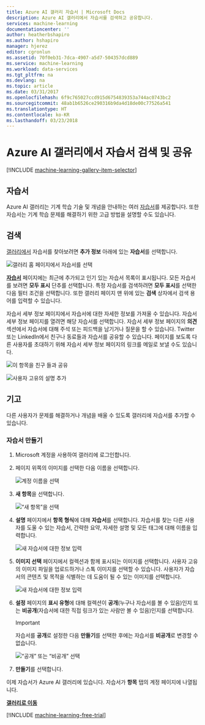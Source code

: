 ```yaml
---
title: Azure AI 갤러리 자습서 | Microsoft Docs
description: Azure AI 갤러리에서 자습서를 검색하고 공유합니다.
services: machine-learning
documentationcenter: ''
author: heatherbshapiro
ms.author: hshapiro
manager: hjerez
editor: cgronlun
ms.assetid: 70f0eb31-7dca-4907-a5d7-504357dcd889
ms.service: machine-learning
ms.workload: data-services
ms.tgt_pltfrm: na
ms.devlang: na
ms.topic: article
ms.date: 03/31/2017
ms.openlocfilehash: 6f9c765027ccd915d6754839353a744ac0743bc2
ms.sourcegitcommit: 48ab1b6526ce290316b9da4d18de00c77526a541
ms.translationtype: HT
ms.contentlocale: ko-KR
ms.lasthandoff: 03/23/2018
---
```

# <a name="discover-and-share-tutorials-in-azure-ai-gallery"></a>Azure AI 갤러리에서 자습서 검색 및 공유
[!INCLUDE [machine-learning-gallery-item-selector](../../../includes/machine-learning-gallery-item-selector.md)]

## <a name="tutorials"></a>자습서
Azure AI 갤러리는 기계 학습 기술 및 개념을 안내하는 여러 [자습서](https://gallery.cortanaintelligence.com/tutorials)를 제공합니다. 또한 자습서는 기계 학습 문제를 해결하기 위한 고급 방법을 설명할 수도 있습니다.

## <a name="discover"></a>검색
[갤러리에서](http://gallery.cortanaintelligence.com) 자습서를 찾아보려면 **추가 정보** 아래에 있는 **자습서**를 선택합니다.

![갤러리 홈 페이지에서 자습서를 선택](./media/gallery-tutorials/select-tutorials-in-gallery.png)

**[자습서](https://gallery.cortanaintelligence.com/tutorials)** 페이지에는 최근에 추가되고 인기 있는 자습서 목록이 표시됩니다. 모든 자습서를 보려면 **모두 표시** 단추를 선택합니다. 특정 자습서를 검색하려면 **모두 표시**를 선택한 다음 필터 조건을 선택합니다. 또한 갤러리 페이지 맨 위에 있는 **검색** 상자에서 검색 용어를 입력할 수 있습니다.

자습서 세부 정보 페이지에서 자습서에 대한 자세한 정보를 가져올 수 있습니다. 자습서 세부 정보 페이지를 열려면 해당 자습서를 선택합니다. 자습서 세부 정보 페이지의 **의견** 섹션에서 자습서에 대해 주석 또는 피드백을 남기거나 질문을 할 수 있습니다. Twitter 또는 LinkedIn에서 친구나 동료들과 자습서를 공유할 수 있습니다. 페이지를 보도록 다른 사용자를 초대하기 위해 자습서 세부 정보 페이지의 링크를 메일로 보낼 수도 있습니다.

![이 항목을 친구 들과 공유](./media/gallery-how-to-use-contribute-publish/share-links.png)

![사용자 고유의 설명 추가](./media/gallery-how-to-use-contribute-publish/comments.png)

## <a name="contribute"></a>기고
다른 사용자가 문제를 해결하거나 개념을 배울 수 있도록 갤러리에 자습서를 추가할 수 있습니다.

### <a name="create-a-tutorial"></a>자습서 만들기

1. Microsoft 계정을 사용하여 갤러리에 로그인합니다.

2. 페이지 위쪽의 이미지를 선택한 다음 이름을 선택합니다.
  
    ![계정 이름을 선택](./media/gallery-tutorials/click-account-name.png)

3. **새 항목**을 선택합니다.
  
    ![“새 항목”을 선택](./media/gallery-collections/click-new-item.png)

4. **설명** 페이지에서 **항목 형식**에 대해 **자습서**를 선택합니다. 자습서를 찾는 다른 사용자를 도울 수 있는 자습서, 간략한 요약, 자세한 설명 및 모든 태그에 대해 이름을 입력합니다.
  
    ![새 자습서에 대한 정보 입력](./media/gallery-tutorials/create-tutorial-page-1.png)
5. **이미지 선택** 페이지에서 컬렉션과 함께 표시되는 이미지를 선택합니다. 사용자 고유의 이미지 파일을 업로드하거나 스톡 이미지를 선택할 수 있습니다. 사용자가 자습서의 콘텐츠 및 목적을 식별하는 데 도움이 될 수 있는 이미지를 선택합니다.
  
    ![새 자습서에 대한 정보 입력](./media/gallery-tutorials/create-tutorial-page-2.png)

6. **설정** 페이지의 **표시 유형**에 대해 컬렉션이 **공개**(누구나 자습서를 볼 수 있음)인지 또는 **비공개**(자습서에 대한 직접 링크가 있는 사람만 볼 수 있음)인지를 선택합니다.
  
    > [!IMPORTANT]
    > 자습서를 **공개**로 설정한 다음 **만들기**를 선택한 후에는 자습서를 **비공개**로 변경할 수 없습니다.
    > 
    > 
  
    ![“공개” 또는 “비공개” 선택](./media/gallery-tutorials/create-tutorial-page-3.png)

7. **만들기**를 선택합니다.

이제 자습서가 Azure AI 갤러리에 있습니다. 자습서가 **항목** 탭의 계정 페이지에 나열됩니다.

**[갤러리로 이동](http://gallery.cortanaintelligence.com)**

[!INCLUDE [machine-learning-free-trial](../../../includes/machine-learning-free-trial.md)]


